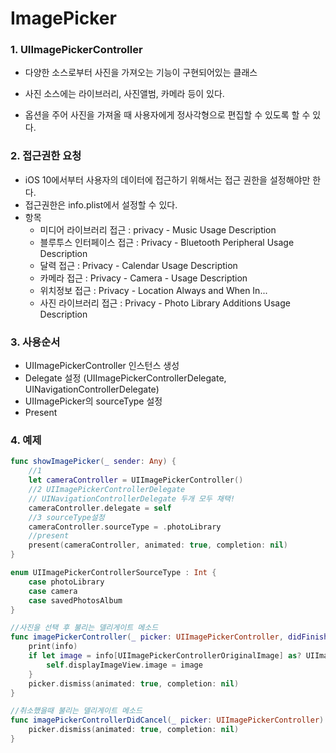 # ImagePicker

### 1. UIImagePickerController

- 다양한 소스로부터 사진을 가져오는 기능이 구현되어있는 클래스

- 사진 소스에는 라이브러리, 사진앨범, 카메라 등이 있다.

- 옵션을 주어 사진을 가져올 때 사용자에게 정사각형으로 편집할 수 있도록 할 수 있다.

  

### 2. 접근권한 요청

- iOS 10에서부터 사용자의 데이터에 접근하기 위해서는 접근 권한을 설정해야만 한다.
- 접근권한은 info.plist에서 설정할 수 있다.
- 항목
  - 미디어 라이브러리 접근 : privacy - Music Usage Description
  - 블루투스 인터페이스 접근 : Privacy - Bluetooth Peripheral Usage Description
  - 달력 접근 : Privacy - Calendar Usage Description
  - 카메라 접근 : Privacy - Camera - Usage Description
  - 위치정보 접근 : Privacy - Location Always and When In...
  - 사진 라이브러리 접근 : Privacy - Photo Library Additions Usage Description



### 3. 사용순서

- UIImagePickerController 인스턴스 생성
- Delegate 설정 (UIImagePickerControllerDelegate, UINavigationControllerDelegate)
- UIImagePicker의 sourceType 설정
- Present



### 4. 예제

```swift
func showImagePicker(_ sender: Any) {
	//1
	let cameraController = UIImagePickerController()
	//2 UIImagePickerControllerDelegate
	// UINavigationControllerDelegate 두개 모두 채택!
	cameraController.delegate = self
	//3 sourceType설정
	cameraController.sourceType = .photoLibrary
	//present
	present(cameraController, animated: true, completion: nil)
}

enum UIImagePickerControllerSourceType : Int {
	case photoLibrary
	case camera
	case savedPhotosAlbum
}

//사진을 선택 후 불리는 델리게이트 메소드
func imagePickerController(_ picker: UIImagePickerController, didFinishPickingMediaWithInfo info: [String : Any]) {
	print(info)
    if let image = info[UIImagePickerControllerOriginalImage] as? UIImage {
		self.displayImageView.image = image
	}
	picker.dismiss(animated: true, completion: nil)
}

//취소했을때 불리는 델리게이트 메소드
func imagePickerControllerDidCancel(_ picker: UIImagePickerController) {
	picker.dismiss(animated: true, completion: nil)
}

```

